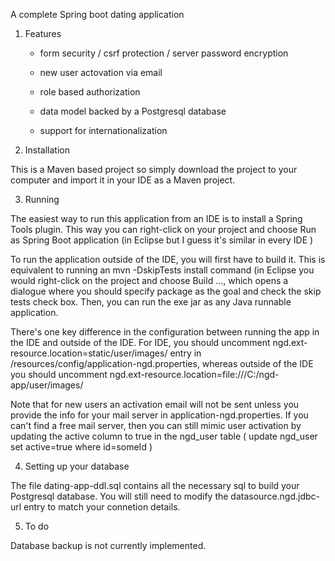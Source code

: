 A complete Spring boot dating application

1. Features

	- form security / csrf protection / server password encryption
	
	- new user actovation via email
	
	- role based authorization
	
	- data model backed by a Postgresql database
	
	- support for internationalization
	
2. Installation

This is a Maven based project so simply download the project to your computer and import it in your IDE as a Maven project. 

3. Running

The easiest way to run this application from an IDE is to install a Spring Tools plugin. This way you can right-click on your project and choose Run as Spring Boot application (in Eclipse
but I guess it's similar in every IDE )

To run the application outside of the IDE, you will first have to build it. This is equivalent to running an mvn -DskipTests install command (in Eclipse you would right-click 
on the project and choose Build ..., which opens a dialogue where you should specify package as the goal and check the skip tests check box. Then, you can run the exe jar as any Java
runnable application.

There's one key difference in the configuration between running the app in the IDE and outside of the IDE. For IDE, you should uncomment ngd.ext-resource.location=static/user/images/ entry 
in /resources/config/application-ngd.properties, whereas outside of the IDE you should uncomment ngd.ext-resource.location=file:///C:/ngd-app/user/images/

Note that for new users an activation email will not be sent unless you provide the info for your mail server in application-ngd.properties. If you can't find a free mail server, then
you can still mimic user activation by updating the active column to true in the ngd_user table ( update ngd_user set active=true where id=someId )

4. Setting up your database

The file dating-app-ddl.sql contains all the necessary sql to build your Postgresql database. You will still need to modify the datasource.ngd.jdbc-url entry to match your connetion details.

5. To do

Database backup is not currently implemented.








